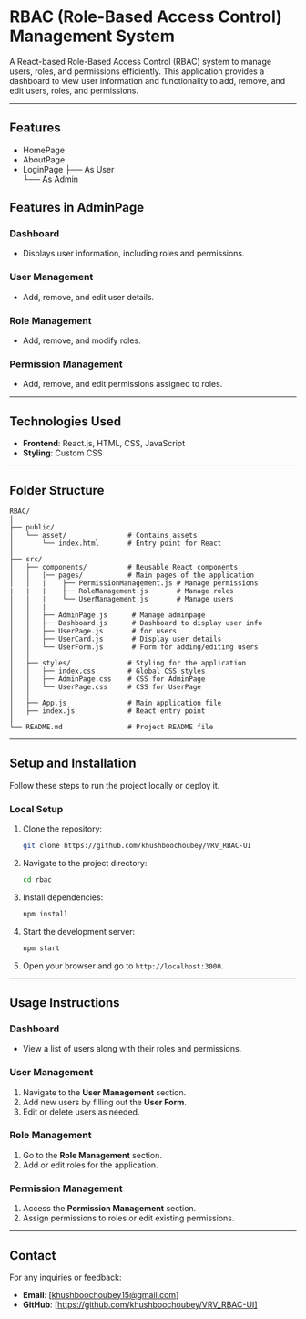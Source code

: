 # **RBAC (Role-Based Access Control) Management System**

A React-based Role-Based Access Control (RBAC) system to manage users, roles, and permissions efficiently. This application provides a dashboard to view user information and functionality to add, remove, and edit users, roles, and permissions.

---

## **Features**
- HomePage
- AboutPage
- LoginPage
      ├── As User           
      └── As Admin   

## Features in AdminPage

### **Dashboard**
- Displays user information, including roles and permissions.

### **User Management**
- Add, remove, and edit user details.

### **Role Management**
- Add, remove, and modify roles.

### **Permission Management**
- Add, remove, and edit permissions assigned to roles.

---

## **Technologies Used**

- **Frontend**: React.js, HTML, CSS, JavaScript
- **Styling**: Custom CSS


---

## **Folder Structure**

```
RBAC/
│
├── public/
│   └── asset/               # Contains assets   
│       └── index.html       # Entry point for React
│
├── src/
│   ├── components/          # Reusable React components
│   │   |── pages/           # Main pages of the application           
│   │   |    ├── PermissionManagement.js # Manage permissions
|   |   |    ├── RoleManagement.js       # Manage roles
│   │   |    └── UserManagement.js       # Manage users
│   │   |               
│   │   ├── AdminPage.js      # Manage adminpage
│   │   ├── Dashboard.js      # Dashboard to display user info
│   │   ├── UserPage.js       # for users
│   │   ├── UserCard.js       # Display user details
│   │   └── UserForm.js       # Form for adding/editing users
│   │
│   ├── styles/              # Styling for the application
│   │   ├── index.css        # Global CSS styles
│   │   ├── AdminPage.css    # CSS for AdminPage
│   │   └── UserPage.css     # CSS for UserPage
│   │     
│   ├── App.js               # Main application file
│   ├── index.js             # React entry point
│
└── README.md                # Project README file
```

---

## **Setup and Installation**

Follow these steps to run the project locally or deploy it.

### **Local Setup**

1. Clone the repository:
   ```bash
   git clone https://github.com/khushboochoubey/VRV_RBAC-UI
   ```
2. Navigate to the project directory:
   ```bash
   cd rbac
   ```
3. Install dependencies:
   ```bash
   npm install
   ```
4. Start the development server:
   ```bash
   npm start
   ```
5. Open your browser and go to `http://localhost:3000`.

---

## **Usage Instructions**

### **Dashboard**
- View a list of users along with their roles and permissions.

### **User Management**
1. Navigate to the **User Management** section.
2. Add new users by filling out the **User Form**.
3. Edit or delete users as needed.

### **Role Management**
1. Go to the **Role Management** section.
2. Add or edit roles for the application.

### **Permission Management**
1. Access the **Permission Management** section.
2. Assign permissions to roles or edit existing permissions.

---



## **Contact**
For any inquiries or feedback:  
- **Email**: [khushboochoubey15@gmail.com]  
- **GitHub**: [https://github.com/khushboochoubey/VRV_RBAC-UI]
